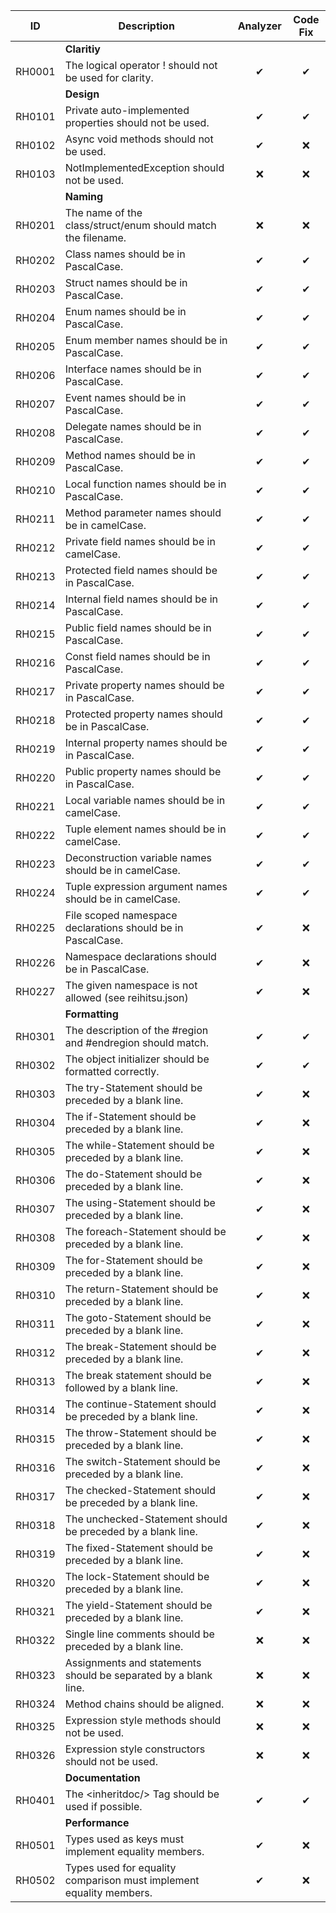 ﻿| ID     | Description                                                         | Analyzer | Code Fix |
|--------|---------------------------------------------------------------------|:--------:|:--------:|
|        | **Claritiy**                                                        |          |          |
| RH0001 | The logical operator ! should not be used for clarity.              | &#10004; | &#10004; |
|        | **Design**                                                          |          |          |         
| RH0101 | Private auto-implemented properties should not be used.             | &#10004; | &#10004; |
| RH0102 | Async void methods should not be used.                              | &#10004; | &#10060; |
| RH0103 | NotImplementedException should not be used.                         | &#10060; | &#10060; |
|        | **Naming**                                                          |          |          |
| RH0201 | The name of the class/struct/enum should match the filename.        | &#10060; | &#10060; |
| RH0202 | Class names should be in PascalCase.                                | &#10004; | &#10004; |
| RH0203 | Struct names should be in PascalCase.                               | &#10004; | &#10004; |
| RH0204 | Enum names should be in PascalCase.                                 | &#10004; | &#10004; |
| RH0205 | Enum member names should be in PascalCase.                          | &#10004; | &#10004; |
| RH0206 | Interface names should be in PascalCase.                            | &#10004; | &#10004; |
| RH0207 | Event names should be in PascalCase.                                | &#10004; | &#10004; |
| RH0208 | Delegate names should be in PascalCase.                             | &#10004; | &#10004; |
| RH0209 | Method names should be in PascalCase.                               | &#10004; | &#10004; |
| RH0210 | Local function names should be in PascalCase.                       | &#10004; | &#10004; |
| RH0211 | Method parameter names should be in camelCase.                      | &#10004; | &#10004; |
| RH0212 | Private field names should be in camelCase.                         | &#10004; | &#10004; |
| RH0213 | Protected field names should be in PascalCase.                      | &#10004; | &#10004; |
| RH0214 | Internal field names should be in PascalCase.                       | &#10004; | &#10004; |
| RH0215 | Public field names should be in PascalCase.                         | &#10004; | &#10004; |
| RH0216 | Const field names should be in PascalCase.                          | &#10004; | &#10004; |
| RH0217 | Private property names should be in PascalCase.                     | &#10004; | &#10004; |
| RH0218 | Protected property names should be in PascalCase.                   | &#10004; | &#10004; |
| RH0219 | Internal property names should be in PascalCase.                    | &#10004; | &#10004; |
| RH0220 | Public property names should be in PascalCase.                      | &#10004; | &#10004; |
| RH0221 | Local variable names should be in camelCase.                        | &#10004; | &#10004; |
| RH0222 | Tuple element names should be in camelCase.                         | &#10004; | &#10004; |
| RH0223 | Deconstruction variable names should be in camelCase.               | &#10004; | &#10004; |
| RH0224 | Tuple expression argument names should be in camelCase.             | &#10004; | &#10004; |
| RH0225 | File scoped namespace declarations should be in PascalCase.         | &#10004; | &#10060; |
| RH0226 | Namespace declarations should be in PascalCase.                     | &#10004; | &#10060; |
| RH0227 | The given namespace is not allowed (see reihitsu.json)              | &#10004; | &#10060; |
|        | **Formatting**                                                      |          |          |
| RH0301 | The description of the #region and #endregion should match.         | &#10004; | &#10004; |
| RH0302 | The object initializer should be formatted correctly.               | &#10004; | &#10004; |
| RH0303 | The try-Statement should be preceded by a blank line.               | &#10004; | &#10060; |
| RH0304 | The if-Statement should be preceded by a blank line.                | &#10004; | &#10060; |
| RH0305 | The while-Statement should be preceded by a blank line.             | &#10004; | &#10060; |
| RH0306 | The do-Statement should be preceded by a blank line.                | &#10004; | &#10060; |
| RH0307 | The using-Statement should be preceded by a blank line.             | &#10004; | &#10060; |
| RH0308 | The foreach-Statement should be preceded by a blank line.           | &#10004; | &#10060; |
| RH0309 | The for-Statement should be preceded by a blank line.               | &#10004; | &#10060; |
| RH0310 | The return-Statement should be preceded by a blank line.            | &#10004; | &#10060; |
| RH0311 | The goto-Statement should be preceded by a blank line.              | &#10004; | &#10060; |
| RH0312 | The break-Statement should be preceded by a blank line.             | &#10004; | &#10060; |
| RH0313 | The break statement should be followed by a blank line.             | &#10004; | &#10060; |
| RH0314 | The continue-Statement should be preceded by a blank line.          | &#10004; | &#10060; |
| RH0315 | The throw-Statement should be preceded by a blank line.             | &#10004; | &#10060; |
| RH0316 | The switch-Statement should be preceded by a blank line.            | &#10004; | &#10060; |
| RH0317 | The checked-Statement should be preceded by a blank line.           | &#10004; | &#10060; |
| RH0318 | The unchecked-Statement should be preceded by a blank line.         | &#10004; | &#10060; |
| RH0319 | The fixed-Statement should be preceded by a blank line.             | &#10004; | &#10060; |
| RH0320 | The lock-Statement should be preceded by a blank line.              | &#10004; | &#10060; |
| RH0321 | The yield-Statement should be preceded by a blank line.             | &#10004; | &#10060; |
| RH0322 | Single line comments should be preceded by a blank line.            | &#10060; | &#10060; |
| RH0323 | Assignments and statements should be separated by a blank line.     | &#10060; | &#10060; |
| RH0324 | Method chains should be aligned.                                    | &#10060; | &#10060; |
| RH0325 | Expression style methods should not be used.                        | &#10060; | &#10060; |
| RH0326 | Expression style constructors should not be used.                   | &#10060; | &#10060; |
|        | **Documentation**                                                   |          |          |
| RH0401 | The \<inheritdoc/> Tag should be used if possible.                  | &#10004; | &#10004; |
|        | **Performance**                                                     |          |          |
| RH0501 | Types used as keys must implement equality members.                 | &#10004; | &#10060; |
| RH0502 | Types used for equality comparison must implement equality members. | &#10004; | &#10060; |